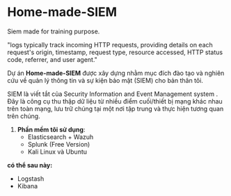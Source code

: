 # Home-made-SIEM

Siem made for training purpose.

"logs typically track incoming HTTP requests, providing details on each request's origin, timestamp, request type, resource accessed, HTTP status code, referrer, and user agent."

Dự án **Home-made-SIEM** được xây dựng nhằm mục đích đào tạo và nghiên cứu về quản lý thông tin và sự kiện bảo mật (SIEM) cho bản thân tôi. 

SIEM là viết tắt của Security Information and Event Management system . Đây là công cụ thu thập dữ liệu từ nhiều điểm cuối/thiết bị mạng khác nhau trên toàn mạng, lưu trữ chúng tại một nơi tập trung và thực hiện tương quan trên chúng.


1. **Phần mềm tôi sử dụng**:
   - Elasticsearch + Wazuh
   - Splunk (Free Version) 
   - Kali Linux và Ubuntu

  **có thể sau này:**
   - Logstash
   - Kibana


  
     
